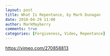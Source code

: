 ```yaml
---
layout: post
title: What Is Repentance, by Mark Dunagan
date: 2018-04-29 11:00
author: MarkMayberry
comments: true
categories: [Forgiveness, Video, Repentance]
---
```

https://vimeo.com/270858813
